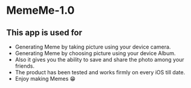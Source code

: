 # MemeMe-1.0
## This app is used for
- Generating Meme by taking picture using your device camera.
- Generating Meme by choosing picture using your device Album.
- Also it gives you the ability to save and share the photo among your friends.
- The product has been tested and works firmly on every iOS till date.
- Enjoy making Memes 😁
